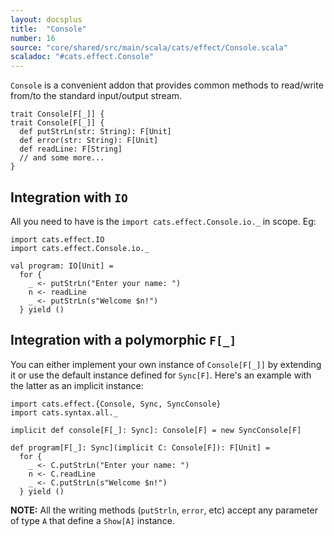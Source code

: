 ```yaml
---
layout: docsplus
title:  "Console"
number: 16
source: "core/shared/src/main/scala/cats/effect/Console.scala"
scaladoc: "#cats.effect.Console"
---
```


`Console` is a convenient addon that provides common methods to read/write from/to the standard input/output stream.

```tut:silent
trait Console[F[_]] {
trait Console[F[_]] {
  def putStrLn(str: String): F[Unit]
  def error(str: String): F[Unit]
  def readLine: F[String]
  // and some more...
}
```

## Integration with `IO`

All you need to have is the `import cats.effect.Console.io._` in scope. Eg:

```tut:silent
import cats.effect.IO
import cats.effect.Console.io._

val program: IO[Unit] =
  for {
    _ <- putStrLn("Enter your name: ")
    n <- readLine
    _ <- putStrLn(s"Welcome $n!")
  } yield ()
```

## Integration with a polymorphic `F[_]`

You can either implement your own instance of `Console[F[_]]` by extending it or use the default instance defined for `Sync[F]`. Here's an example with the latter as an implicit instance:

```tut:reset:silent
import cats.effect.{Console, Sync, SyncConsole}
import cats.syntax.all._

implicit def console[F[_]: Sync]: Console[F] = new SyncConsole[F]

def program[F[_]: Sync](implicit C: Console[F]): F[Unit] =
  for {
    _ <- C.putStrLn("Enter your name: ")
    n <- C.readLine
    _ <- C.putStrLn(s"Welcome $n!")
  } yield ()
```

**NOTE:** All the writing methods (`putStrln`, `error`, etc) accept any parameter of type `A` that define a `Show[A]` instance.
